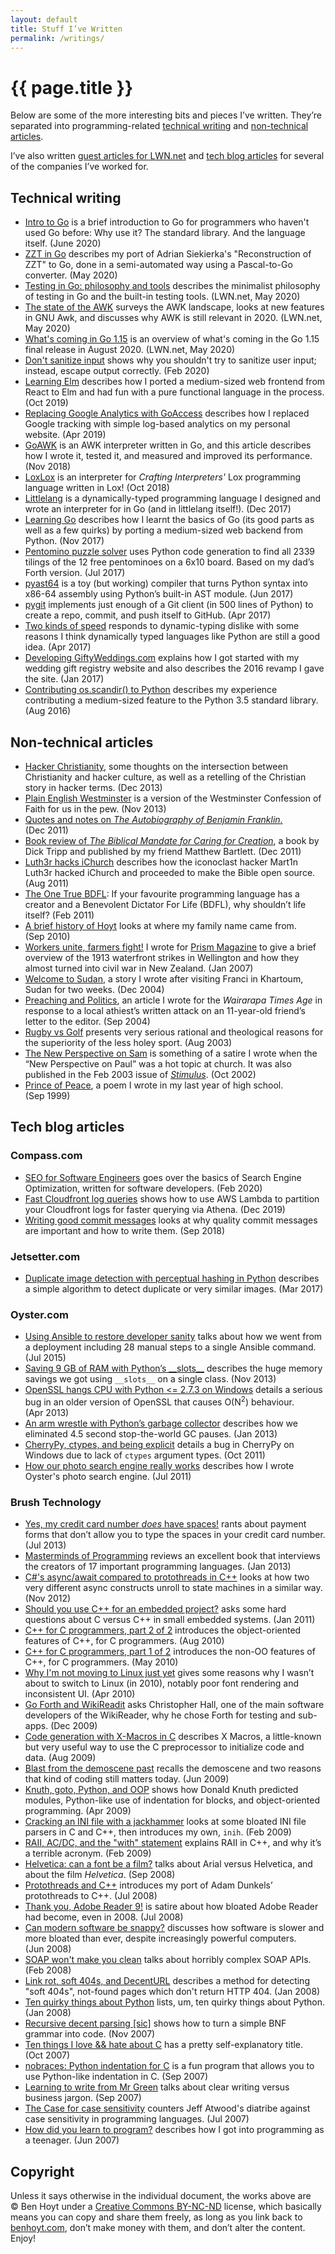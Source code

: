 ```yaml
---
layout: default
title: Stuff I’ve Written
permalink: /writings/
---
```

# {{ page.title }}

Below are some of the more interesting bits and pieces I’ve written. They’re separated into programming-related [technical writing](#technical-writing) and [non-technical articles](#non-technical-articles).

I’ve also written [guest articles for LWN.net](https://lwn.net/Archives/GuestIndex/#Hoyt_Ben) and [tech blog articles](#tech-blog-articles) for several of the companies I’ve worked for.


## Technical writing

* [Intro to Go](/writings/go-intro/) is a brief introduction to Go for programmers who haven't used Go before: Why use it? The standard library. And the language itself. (June&nbsp;2020)
* [ZZT in Go](/writings/zzt-in-go/) describes my port of Adrian Siekierka's "Reconstruction of ZZT" to Go, done in a semi-automated way using a Pascal-to-Go converter. (May&nbsp;2020)
* [Testing in Go: philosophy and tools](https://lwn.net/Articles/821358/) describes the minimalist philosophy of testing in Go and the built-in testing tools. (LWN.net, May&nbsp;2020)
* [The state of the AWK](https://lwn.net/Articles/820829/) surveys the AWK landscape, looks at new features in GNU Awk, and discusses why AWK is still relevant in 2020. (LWN.net, May&nbsp;2020)
* [What's coming in Go 1.15](https://lwn.net/Articles/820217/) is an overview of what's coming in the Go 1.15 final release in August 2020. (LWN.net, May&nbsp;2020)
* [Don't sanitize input](/writings/dont-sanitize-do-escape/) shows why you shouldn't try to sanitize user input; instead, escape output correctly. (Feb&nbsp;2020)
* [Learning Elm](/writings/learning-elm/) describes how I ported a medium-sized web frontend from React to Elm and had fun with a pure functional language in the process. (Oct&nbsp;2019)
* [Replacing Google Analytics with GoAccess](/writings/replacing-google-analytics/) describes how I replaced Google tracking with simple log-based analytics on my personal website. (Apr&nbsp;2019)
* [GoAWK](/writings/goawk/) is an AWK interpreter written in Go, and this article describes how I wrote it, tested it, and measured and improved its performance. (Nov&nbsp;2018)
* [LoxLox](/writings/loxlox/) is an interpreter for *Crafting Interpreters'* Lox programming language written in Lox! (Oct&nbsp;2018)
* [Littlelang](/writings/littlelang/) is a dynamically-typed programming language I designed and wrote an interpreter for in Go (and in littlelang itself!). (Dec&nbsp;2017)
* [Learning Go](/writings/learning-go/) describes how I learnt the basics of Go (its good parts as well as a few quirks) by porting a medium-sized web backend from Python. (Nov&nbsp;2017)
* [Pentomino puzzle solver](/writings/python-pentomino/) uses Python code generation to find all 2339 tilings of the 12 free pentominoes on a 6x10 board. Based on my dad&rsquo;s Forth version. (Jul&nbsp;2017)
* [pyast64](/writings/pyast64/) is a toy (but working) compiler that turns Python syntax into x86-64 assembly using Python&rsquo;s built-in AST module. (Jun&nbsp;2017)
* [pygit](/writings/pygit/) implements just enough of a Git client (in 500 lines of Python) to create a repo, commit, and push itself to GitHub. (Apr&nbsp;2017)
* [Two kinds of speed](/writings/language-speed/) responds to dynamic-typing dislike with some reasons I think dynamically typed languages like Python are still a good idea. (Apr&nbsp;2017)
* [Developing GiftyWeddings.com](/writings/gifty/) explains how I got started with my wedding gift registry website and also describes the 2016 revamp I gave the site. (Jan&nbsp;2017)
* [Contributing os.scandir() to Python](/writings/scandir/) describes my experience contributing a medium-sized feature to the Python 3.5 standard library. (Aug&nbsp;2016)


## Non-technical articles

* [Hacker Christianity](http://aliensintheapple.com/2013/12/22/hacker-christianity/), some thoughts on the intersection between Christianity and hacker culture, as well as a retelling of the Christian story in hacker terms. (Dec&nbsp;2013)
* [Plain English Westminster](/writings/pew/) is a version of the Westminster Confession of Faith for us in the <span class="sc">pew</span>. (Nov&nbsp;2013)
* [Quotes and notes on *The Autobiography of Benjamin Franklin*.](http://aliensintheapple.com/2011/12/23/the-autobiography-of-benjamin-franklin/) (Dec&nbsp;2011)
* [Book review of *The Biblical Mandate for Caring for Creation*](http://aliensintheapple.com/2011/12/02/caring-for-creation/), a book by Dick Tripp and published by my friend Matthew Bartlett. (Dec&nbsp;2011)
* [Luth3r hacks iChurch](http://aliensintheapple.wordpress.com/2011/08/30/luth3r-hacks-ichurch-makes-bible-open-source/) describes how the iconoclast hacker Mart1n Luth3r hacked iChurch and proceeded to make the Bible open source. (Aug&nbsp;2011)
* [The One True BDFL](http://aliensintheapple.wordpress.com/2011/02/14/the-one-true-bdfl/): If your favourite programming language has a creator and a Benevolent Dictator For Life (BDFL), why shouldn&rsquo;t life itself? (Feb&nbsp;2011)
* [A brief history of Hoyt](http://aliensintheapple.wordpress.com/2010/09/08/a-brief-history-of-hoyt/) looks at where my family name came from. (Sep&nbsp;2010)
* [Workers unite, farmers fight!](/prism-magazine/issue5/history1.html) I wrote for [Prism Magazine](/prism-magazine/) to give a brief overview of the 1913 waterfront strikes in Wellington and how they almost turned into civil war in New Zealand. (Jan&nbsp;2007)
* [Welcome to Sudan](/writings/welcome-to-sudan/), a story I wrote after visiting Franci in Khartoum, Sudan for two weeks. (Dec&nbsp;2004)
* [Preaching and Politics](/writings/preaching-and-politics/), an article I wrote for the *Wairarapa Times Age* in response to a local athiest&rsquo;s written attack on an 11-year-old friend&rsquo;s letter to the editor. (Sep&nbsp;2004)
* [Rugby vs Golf](/prism-magazine/issue2/satire.html) presents very serious rational and theological reasons for the superiority of the less holey sport. (Aug&nbsp;2003)
* [The New Perspective on Sam](/prism-magazine/articles/npsam.html) is something of a satire I wrote when the &ldquo;New Perspective on Paul&rdquo; was a hot topic at church. It was also published in the Feb&nbsp;2003 issue of [*Stimulus*](http://www.laidlaw.ac.nz/stimulus). (Oct&nbsp;2002)
* [Prince of Peace](/writings/prince-of-peace/), a poem I wrote in my last year of high school. (Sep&nbsp;1999)


## Tech blog articles

### Compass.com

* [SEO for Software Engineers](/writings/seo-for-software-engineers/) goes over the basics of Search Engine Optimization, written for software developers. (Feb&nbsp;2020)
* [Fast Cloudfront log queries](https://medium.com/compass-true-north/fast-cloudfront-log-queries-using-aws-athena-and-serverless-ef117393c5a6) shows how to use AWS Lambda to partition your Cloudfront logs for faster querying via Athena. (Dec&nbsp;2019)
* [Writing good commit messages](/writings/writing-good-commit-messages/) looks at why quality commit messages are important and how to write them. (Sep&nbsp;2018)

### Jetsetter.com

* [Duplicate image detection with perceptual hashing in Python](/writings/duplicate-image-detection/) describes a simple algorithm to detect duplicate or very similar images. (Mar&nbsp;2017)

### Oyster.com

* [Using Ansible to restore developer sanity](/writings/using-ansible-to-restore-developer-sanity/) talks about how we went from a deployment including 28 manual steps to a single Ansible command. (Jul&nbsp;2015)
* [Saving 9 GB of RAM with Python’s \_\_slots\_\_](/writings/save-ram-with-python-slots/) describes the huge memory savings we got using `__slots__` on a single class. (Nov&nbsp;2013)
* [OpenSSL hangs CPU with Python <= 2.7.3 on Windows](/writings/openssl-python-windows/) details a serious bug in an older version of OpenSSL that causes O(N<sup>2</sup>) behaviour. (Apr&nbsp;2013)
* [An arm wrestle with Python’s garbage collector](/writings/pythons-garbage-collector/) describes how we eliminated 4.5 second stop-the-world GC pauses. (Jan&nbsp;2013)
* [CherryPy, ctypes, and being explicit](/writings/cherrypy-ctypes-and-being-explicit/) details a bug in CherryPy on Windows due to lack of `ctypes` argument types. (Oct&nbsp;2011)
* [How our photo search engine really works](/writings/how-our-photo-search-engine-really-works/) describes how I wrote Oyster's photo search engine. (Jul&nbsp;2011)

### Brush Technology

* [Yes, my credit card number *does* have spaces!](http://blog.brush.co.nz/2013/07/card-number/) rants about payment forms that don’t allow you to type the spaces in your credit card number. (Jul&nbsp;2013)
* [Masterminds of Programming](http://blog.brush.co.nz/2013/01/masterminds-of-programming/) reviews an excellent book that interviews the creators of 17 important programming languages. (Jan&nbsp;2013)
* [C#'s async/await compared to protothreads in C++](http://blog.brush.co.nz/2012/11/async-await-protothreads-cpp/) looks at how two very different async constructs unroll to state machines in a similar way. (Nov&nbsp;2012)
* [Should you use C++ for an embedded project?](http://blog.brush.co.nz/2011/01/cpp-embedded/) asks some hard questions about C versus C++ in small embedded systems. (Jan&nbsp;2011)
* [C++ for C programmers, part 2 of 2](http://blog.brush.co.nz/2010/08/cpp-2/) introduces the object-oriented features of C++, for C programmers. (Aug&nbsp;2010)
* [C++ for C programmers, part 1 of 2](http://blog.brush.co.nz/2010/05/cpp-1/) introduces the non-OO features of C++, for C programmers. (May&nbsp;2010)
* [Why I'm not moving to Linux just yet](http://blog.brush.co.nz/2010/04/not-linux-yet/) gives some reasons why I wasn’t about to switch to Linux (in 2010), notably poor font rendering and inconsistent UI. (Apr&nbsp;2010)
* [Go Forth and WikiReadit](http://blog.brush.co.nz/2009/12/wikireader/) asks Christopher Hall, one of the main software developers of the WikiReader, why he chose Forth for testing and sub-apps. (Dec&nbsp;2009)
* [Code generation with X-Macros in C](http://blog.brush.co.nz/2009/08/xmacros/) describes X Macros, a little-known but very useful way to use the C preprocessor to initialize code and data. (Aug&nbsp;2009)
* [Blast from the demoscene past](http://blog.brush.co.nz/2009/06/scene/) recalls the demoscene and two reasons that kind of coding still matters today. (Jun&nbsp;2009)
* [Knuth, goto, Python, and OOP](http://blog.brush.co.nz/2009/04/knuth/) shows how Donald Knuth predicted modules, Python-like use of indentation for blocks, and object-oriented programming. (Apr&nbsp;2009)
* [Cracking an INI file with a jackhammer](http://blog.brush.co.nz/2009/02/inih/) looks at some bloated INI file parsers in C and C++, then introduces my own, `inih`. (Feb&nbsp;2009)
* [RAII, AC/DC, and the "with" statement](http://blog.brush.co.nz/2009/02/raii-acdc/) explains RAII in C++, and why it’s a terrible acronym. (Feb&nbsp;2009)
* [Helvetica: can a font be a film?](http://blog.brush.co.nz/2008/09/helvetica/) talks about Arial versus Helvetica, and about the film *Helvetica*. (Sep&nbsp;2008)
* [Protothreads and C++](http://blog.brush.co.nz/2008/07/protothreads/) introduces my port of Adam Dunkels’ protothreads to C++. (Jul&nbsp;2008)
* [Thank you, Adobe Reader 9!](http://blog.brush.co.nz/2008/07/adobe-reader-9/) is satire about how bloated Adobe Reader had become, even in 2008. (Jul&nbsp;2008)
* [Can modern software be snappy?](http://blog.brush.co.nz/2008/06/snappy-software/) discusses how software is slower and more bloated than ever, despite increasingly powerful computers. (Jun&nbsp;2008)
* [SOAP won't make you clean](http://blog.brush.co.nz/2008/02/soap-is-dirty/) talks about horribly complex SOAP APIs. (Feb&nbsp;2008)
* [Link rot, soft 404s, and DecentURL](http://blog.brush.co.nz/2008/01/soft404s/) describes a method for detecting "soft 404s", not-found pages which don't return HTTP 404. (Jan&nbsp;2008)
* [Ten quirky things about Python](http://blog.brush.co.nz/2008/01/ten-python-quirkies/) lists, um, ten quirky things about Python. (Jan&nbsp;2008)
* [Recursive decent parsing [sic]](http://blog.brush.co.nz/2007/11/recursive-decent/) shows how to turn a simple BNF grammar into code. (Nov&nbsp;2007)
* [Ten things I love && hate about C](http://blog.brush.co.nz/2007/10/ten-things-about-c/) has a pretty self-explanatory title. (Oct&nbsp;2007)
* [nobraces: Python indentation for C](http://blog.brush.co.nz/2007/09/nobraces/) is a fun program that allows you to use Python-like indentation in C. (Sep&nbsp;2007)
* [Learning to write from Mr Green](http://blog.brush.co.nz/2007/09/learning-to-write/) talks about clear writing versus business jargon. (Sep&nbsp;2007)
* [The Case for case sensitivity](http://blog.brush.co.nz/2007/07/the-case-for-case-sensitivity/) counters Jeff Atwood's diatribe against case sensitivity in programming languages. (Jul&nbsp;2007)
* [How did you learn to program?](http://blog.brush.co.nz/2007/06/how-did-you-learn-to-program/) describes how I got into programming as a teenager. (Jun&nbsp;2007)


## Copyright

Unless it says otherwise in the individual document, the works above are &copy;&nbsp;Ben&nbsp;Hoyt under a [Creative Commons BY-NC-ND](http://creativecommons.org/licenses/by-nc-nd/3.0/) license, which basically means you can copy and share them freely, as long as you link back to [benhoyt.com](https://benhoyt.com/), don&rsquo;t make money with them, and don&rsquo;t alter the content. Enjoy!
